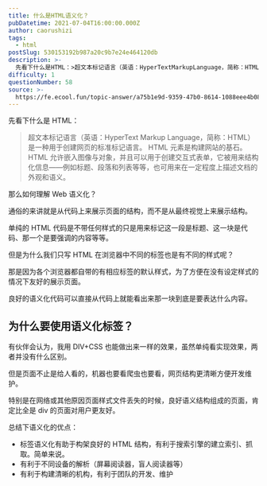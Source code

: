 ```yaml
---
title: 什么是HTML语义化？
pubDatetime: 2021-07-04T16:00:00.000Z
author: caorushizi
tags:
  - html
postSlug: 530153192b987a20c9b7e24e464120db
description: >-
  先看下什么是HTML：>超文本标记语言（英语：HyperTextMarkupLanguage，简称：HTML）是一种用于创建网页的标准标记语言。HTML元素是构建网站的基石。HTML允许嵌入图像与对象
difficulty: 1
questionNumber: 58
source: >-
  https://fe.ecool.fun/topic-answer/a75b1e9d-9359-47b0-8614-1088eee4b085?orderBy=updateTime&order=desc&tagId=12
---
```


先看下什么是 HTML：

> 超文本标记语言（英语：HyperText Markup Language，简称：HTML）是一种用于创建网页的标准标记语言。 HTML 元素是构建网站的基石。HTML 允许嵌入图像与对象，并且可以用于创建交互式表单，它被用来结构化信息——例如标题、段落和列表等等，也可用来在一定程度上描述文档的外观和语义。

那么如何理解 Web 语义化？

通俗的来讲就是从代码上来展示页面的结构，而不是从最终视觉上来展示结构。

单纯的 HTML 代码是不带任何样式的只是用来标记这一段是标题、这一块是代码、那一个是要强调的内容等等。

但是为什么我们只写 HTML 在浏览器中不同的标签也是有不同的样式呢？

那是因为各个浏览器都自带的有相应标签的默认样式，为了方便在没有设定样式的情况下友好的展示页面。

良好的语义化代码可以直接从代码上就能看出来那一块到底是要表达什么内容。

## 为什么要使用语义化标签？

有伙伴会认为，我用 DIV+CSS 也能做出来一样的效果，虽然单纯看实现效果，两者并没有什么区别。

但是页面不止是给人看的，机器也要看爬虫也要看，网页结构更清晰方便开发维护。

特别是在网络或其他原因页面样式文件丢失的时候，良好语义结构组成的页面，肯定比全是 div 的页面对用户更友好。

总结下语义化的优点：

- 标签语义化有助于构架良好的 HTML 结构，有利于搜索引擎的建立索引、抓取。简单来说。
- 有利于不同设备的解析（屏幕阅读器，盲人阅读器等）
- 有利于构建清晰的机构，有利于团队的开发、维护
